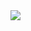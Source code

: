 <img align="right" src="https://github-readme-stats.vercel.app/api?username=lingwu05&show_icons=true&icon_color=CE1D2D&text_color=718096&bg_color=ffffff&hide_title=true" />
